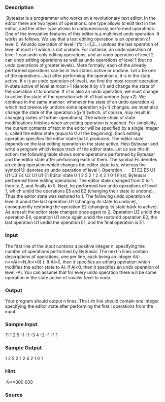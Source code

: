 
### Description
 Byteasar is a programmer who works on a revolutionary text editor. In the editor there are two types of operations: one type allows to edit text in the editor, and the other type allows to undopreviously performed operations. One of the innovative features of this editor is a multilevel undo operation. It works as follows. We say that a text editing operation is an operation of level 0. Anundo operation of level I (for i=1,2…) undoes the last operation of level at most i-1 which is not undone. For instance, an undo operation of level 1 can undo only editing operations, and an undo operation of level 2 can undo editing operations as well as undo operations of level 1 (but no undo operations of greater levels).
More formally, each of the already performed operations can be in two states: active or undone. Let x be one of the operations. Just after performing the operation x, it is in the state active. If x is an undo operation of level i, we find the most recent operation in state active of level at most i-1 (denote it by x1) and change the state of the operation x1 to undone. If x1 is also an undo operation, we must change to active the state of the operation which x1 had undone (say x2). We continue in the same manner: whenever the state of an undo operation xj which had previously undone some operation x(j+1) changes, we must also change the state of the operation x(j+1) (which, of course, may result in changing states of further operations). The whole chain of state modifications finishes when an editing operation is reached.
For simplicity, the current contents of text in the editor will be specified by a single integer s, called the editor state (equal to 0 at the beginning). Each editing operation specifies the editor state that it produces. The editor state depends on the last editing operation in the state active. Help Byteasar and write a program which keeps track of the editor state.
Let us see this in action: the following table shows some operations performed by Byteasar and the editor state after performing each of them. The symbol Es denotes an editing operation which changes the editor state to s, whereas the symbol Ui denotes an undo operation of level i.
Operation        E1 E2 E5 U1 U1 U3 E4 U2 U1 U1 E1
Editor state 0 1 2 5 2 1 2 4 2 1 0 1
First, Byteasar performed three editing operations. The editor state changed from 0 to 1, then to 2, and finally to 5. Next, he performed two undo operations of level 1, which undid the operations E5 and E2 (changing their state to undone). Thus the editor state was restored to 1. The following undo operation of level 3 undid the last operation U1 (changing its state to undone), consequently restoring the operation E2 (changing its state back to active). As a result the editor state changed once again to 2. Operation U2 undid the operation E4, operation U1 once again undid the restored operation E2, the last operation U1 undid the operation E1, and the final operation is E1.
### Input
The first line of the input contains a positive integer n, specifying the number of operations performed by Byteasar. The next n lines contain descriptions of operations, one per line, each being an integer Ai(-n<=Ai<=N,Ai<>0) ). If Ai>0, then it specifies an editing operation which modifies the editor state to Ai. If Ai<0, then it specifies an undo operation of level -Ai. You can assume that for every undo operation there will be some operation in the state active of smaller level to undo.
### Output
Your program should output n lines. The i-th line should contain one integer specifying the editor state after performing the first i operations from the input.
### Sample Input
11
1
2
5
-1
-1
-3
4
-2
-1
-1
1
### Sample Output
1
2
5
2
1
2
4
2
1
0
1
### Hint
 N<=300 000

### Source
